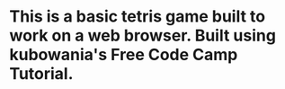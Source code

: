 # This is a basic tetris game built to work on a web browser. Built using kubowania's Free Code Camp Tutorial. 
